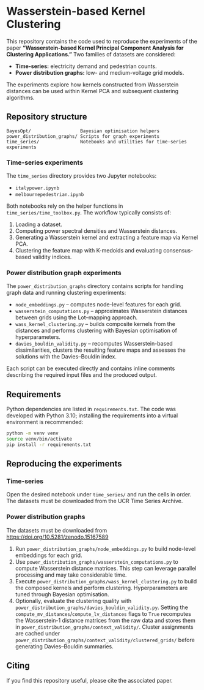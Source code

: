# Wasserstein-based Kernel Clustering

This repository contains the code used to reproduce the experiments of the
paper **“Wasserstein-based Kernel Principal Component Analysis for Clustering
Applications.”**  Two families of datasets are considered:

* **Time-series:** electricity demand and pedestrian counts.
* **Power distribution graphs:** low- and medium-voltage grid models.

The experiments explore how kernels constructed from Wasserstein distances can
be used within Kernel PCA and subsequent clustering algorithms.

## Repository structure

```text
BayesOpt/                  Bayesian optimisation helpers
power_distribution_graphs/ Scripts for graph experiments
time_series/               Notebooks and utilities for time-series experiments
```

### Time-series experiments

The `time_series` directory provides two Jupyter notebooks:

* `italypower.ipynb`
* `melbournepedestrian.ipynb`

Both notebooks rely on the helper functions in
`time_series/time_toolbox.py`.  The workflow typically consists of:

1. Loading a dataset.
2. Computing power spectral densities and Wasserstein distances.
3. Generating a Wasserstein kernel and extracting a feature map via Kernel
   PCA.
4. Clustering the feature map with K-medoids and evaluating consensus-based
   validity indices.

### Power distribution graph experiments

The `power_distribution_graphs` directory contains scripts for handling graph
data and running clustering experiments:

* `node_embeddings.py` – computes node-level features for each grid.
* `wasserstein_computations.py` – approximates Wasserstein distances between
  grids using the Lot–mapping approach.
* `wass_kernel_clustering.py` – builds composite kernels from the distances and
  performs clustering with Bayesian optimisation of hyperparameters.
* `davies_bouldin_validity.py` – recomputes Wasserstein-based dissimilarities,
  clusters the resulting feature maps and assesses the solutions with the
  Davies–Bouldin index.

Each script can be executed directly and contains inline comments describing
the required input files and the produced output.

## Requirements

Python dependencies are listed in `requirements.txt`.  The code was developed
with Python 3.10; installing the requirements into a virtual environment is
recommended:

```bash
python -m venv venv
source venv/bin/activate
pip install -r requirements.txt
```

## Reproducing the experiments

### Time-series

Open the desired notebook under `time_series/` and run the cells in order.  The
datasets must be downloaded from the UCR Time Series Archive.

### Power distribution graphs

The datasets must be downloaded from https://doi.org/10.5281/zenodo.15167589

1. Run `power_distribution_graphs/node_embeddings.py` to build node-level
   embeddings for each grid.
2. Use `power_distribution_graphs/wasserstein_computations.py` to compute
   Wasserstein distance matrices.  This step can leverage parallel processing
   and may take considerable time.
3. Execute `power_distribution_graphs/wass_kernel_clustering.py` to build the
   composed kernels and perform clustering.  Hyperparameters are tuned through
   Bayesian optimisation.
4. Optionally, evaluate the clustering quality with
   `power_distribution_graphs/davies_bouldin_validity.py`.  Setting the
   `compute_mv_distances`/`compute_lv_distances` flags to `True` recomputes the
   Wasserstein-1 distance matrices from the raw data and stores them in
   `power_distribution_graphs/context_validity/`.  Cluster assignments are
   cached under `power_distribution_graphs/context_validity/clustered_grids/`
   before generating Davies–Bouldin summaries.

## Citing

If you find this repository useful, please cite the associated paper.
 
